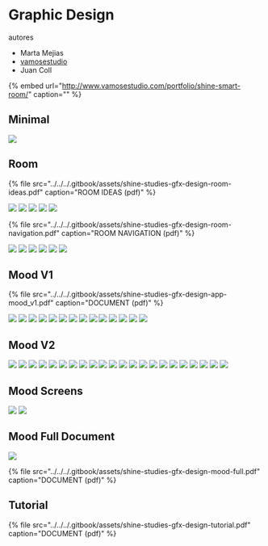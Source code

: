 # Graphic Design

autores

* Marta Mejias
* [vamosestudio](http://www.vamosestudio.com/)
* Juan Coll 

{% embed url="http://www.vamosestudio.com/portfolio/shine-smart-room/" caption="" %}

## Minimal

![](../../../.gitbook/assets/shine-studies-gfx-design-1-.jpg)

## Room

{% file src="../../../.gitbook/assets/shine-studies-gfx-design-room-ideas.pdf" caption="ROOM IDEAS \(pdf\)" %}

![](../../../.gitbook/assets/shine-studies-gfx-design-2-.jpg) ![](../../../.gitbook/assets/shine-studies-gfx-design-3-.jpg) ![](../../../.gitbook/assets/shine-studies-gfx-design-4-.jpg) ![](../../../.gitbook/assets/shine-studies-gfx-design-5-.jpg) ![](../../../.gitbook/assets/shine-studies-gfx-design-6-.jpg)





{% file src="../../../.gitbook/assets/shine-studies-gfx-design-room-navigation.pdf" caption="ROOM NAVIGATION \(pdf\)" %}

 ![](../../../.gitbook/assets/shine-studies-gfx-design-7-.jpg) ![](../../../.gitbook/assets/shine-studies-gfx-design-8-.jpg) ![](../../../.gitbook/assets/shine-studies-gfx-design-9-.jpg) ![](../../../.gitbook/assets/shine-studies-gfx-design-10-.jpg) ![](../../../.gitbook/assets/shine-studies-gfx-design-11-.jpg) ![](../../../.gitbook/assets/shine-studies-gfx-design-12-.jpg)

## Mood V1

{% file src="../../../.gitbook/assets/shine-studies-gfx-design-app-mood\_v1.pdf" caption="DOCUMENT \(pdf\)" %}

![](../../../.gitbook/assets/shine-studies-gfx-design-13-.jpg) ![](../../../.gitbook/assets/shine-studies-gfx-design-14-.jpg) ![](../../../.gitbook/assets/shine-studies-gfx-design-15-.jpg) ![](../../../.gitbook/assets/shine-studies-gfx-design-16-.jpg) ![](../../../.gitbook/assets/shine-studies-gfx-design-17-.jpg) ![](../../../.gitbook/assets/shine-studies-gfx-design-18-.jpg) ![](../../../.gitbook/assets/shine-studies-gfx-design-19-.jpg) ![](../../../.gitbook/assets/shine-studies-gfx-design-20-.jpg) ![](../../../.gitbook/assets/shine-studies-gfx-design-21-.jpg) ![](../../../.gitbook/assets/shine-studies-gfx-design-22-.jpg) ![](../../../.gitbook/assets/shine-studies-gfx-design-23-.jpg) ![](../../../.gitbook/assets/shine-studies-gfx-design-24-.jpg) ![](../../../.gitbook/assets/shine-studies-gfx-design-25-.jpg) ![](../../../.gitbook/assets/shine-studies-gfx-design-26-.jpg)

## Mood V2

![](../../../.gitbook/assets/shine-studies-gfx-design-26-.jpg) ![](../../../.gitbook/assets/shine-studies-gfx-design-27-.jpg) ![](../../../.gitbook/assets/shine-studies-gfx-design-28-.jpg) ![](../../../.gitbook/assets/shine-studies-gfx-design-29-.jpg) ![](../../../.gitbook/assets/shine-studies-gfx-design-30-.jpg) ![](../../../.gitbook/assets/shine-studies-gfx-design-31-.jpg) ![](../../../.gitbook/assets/shine-studies-gfx-design-32-.jpg) ![](../../../.gitbook/assets/shine-studies-gfx-design-33-.jpg) ![](../../../.gitbook/assets/shine-studies-gfx-design-34-.jpg) ![](../../../.gitbook/assets/shine-studies-gfx-design-35-.jpg) ![](../../../.gitbook/assets/shine-studies-gfx-design-36-.jpg) ![](../../../.gitbook/assets/shine-studies-gfx-design-37-.jpg) ![](../../../.gitbook/assets/shine-studies-gfx-design-38-.jpg) ![](../../../.gitbook/assets/shine-studies-gfx-design-39-.jpg) ![](../../../.gitbook/assets/shine-studies-gfx-design-40-.jpg) ![](../../../.gitbook/assets/shine-studies-gfx-design-41-.jpg) ![](../../../.gitbook/assets/shine-studies-gfx-design-42-.jpg) ![](../../../.gitbook/assets/shine-studies-gfx-design-43-.jpg) ![](../../../.gitbook/assets/shine-studies-gfx-design-44-.jpg) ![](../../../.gitbook/assets/shine-studies-gfx-design-45-.jpg) ![](../../../.gitbook/assets/shine-studies-gfx-design-46-.jpg) ![](../../../.gitbook/assets/shine-studies-gfx-design-47-.jpg)

## Mood Screens

![](../../../.gitbook/assets/shine-studies-gfx-design-48-.jpg) ![](../../../.gitbook/assets/shine-studies-gfx-design-49-.jpg)

## Mood Full Document

![](../../../.gitbook/assets/shine-studies-gfx-design-mood-full.jpg)

{% file src="../../../.gitbook/assets/shine-studies-gfx-design-mood-full.pdf" caption="DOCUMENT \(pdf\)" %}

## Tutorial

{% file src="../../../.gitbook/assets/shine-studies-gfx-design-tutorial.pdf" caption="DOCUMENT \(pdf\)" %}





